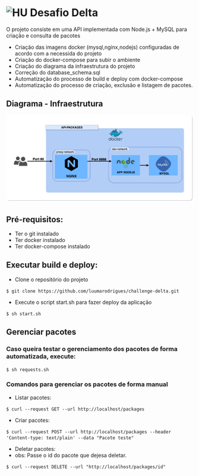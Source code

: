 # <img src="https://avatars1.githubusercontent.com/u/7063040?v=4&s=200.jpg" alt="HU" width="24" /> Desafio Delta

O projeto consiste em uma API implementada com Node.js​ + MySQL​ para criação e consulta de pacotes

- Criação das imagens docker (mysql,nginx,nodejs) configuradas de acordo com a necessida do projeto
- Criação do docker-compose para subir o ambiente
- Criação do diagrama da infraestrutura do projeto
- Correção do database_schema.sql
- Automatização do processo de build e deploy com docker-compose
- Automatização do processo de criação, exclusão e listagem de pacotes.


## Diagrama - Infraestrutura
<p align="center">
  <img src="Diagrama.jpg" alt="Diagrama" />
</p>

## Pré-requisitos:
-  Ter o git instalado
-  Ter docker instalado
-  Ter docker-compose instalado

## Executar build e deploy:

- Clone o repositório do projeto
```
$ git clone https://github.com/luumarodrigues/challenge-delta.git
```

- Execute o script start.sh para fazer deploy da aplicação

```
$ sh start.sh
```

## Gerenciar pacotes

### Caso queira testar o gerenciamento dos pacotes de forma automatizada, execute:

```
$ sh requests.sh
```

### Comandos para gerenciar os pacotes de forma manual

-  Listar pacotes:

```
$ curl --request GET --url http://localhost/packages
```
- Criar pacotes:

```
$ curl --request POST --url http://localhost/packages --header 'Content-type: text/plain' --data "Pacote teste"
```
-  Deletar pacotes:
- obs: Passe o id do pacote que dejesa deletar.

```
$ curl --request DELETE --url "http://localhost/packages/id"
```